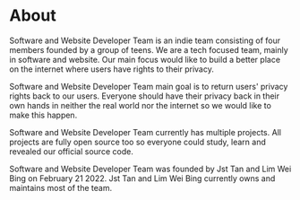 # About
Software and Website Developer Team is an indie team consisting of four members founded by a group of teens. We are a tech focused team, mainly in software and website. Our main focus would like to build a better place on the internet where users have rights to their privacy. 

Software and Website Developer Team main goal is to return users' privacy rights back to our users. Everyone should have their privacy back in their own hands in neither the real world nor the internet so we would like to make this happen. 

Software and Website Developer Team currently has multiple projects. All projects are fully open source too so everyone could study, learn and revealed our official source code. 

Software and Website Developer Team was founded by Jst Tan and Lim Wei Bing on February 21 2022. Jst Tan and Lim Wei Bing currently owns and maintains most of the team. 